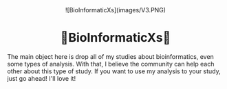  <center>![BioInformaticXs](images/V3.PNG)</center>
   
# <center>🧬BioInformaticXs🧬</center> # 


The main object here is drop all of my studies about bioinformatics, even some types of analysis. With that, I believe the community can help each other about this type of study. If you want to use my analysis to your study, just go ahead! I'll love it!

